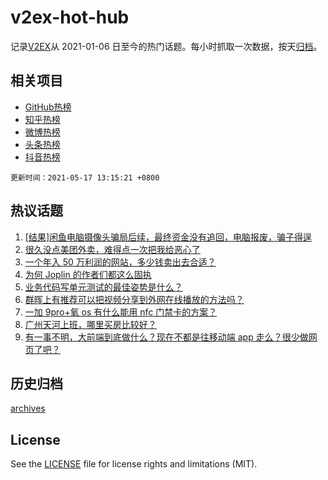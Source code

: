 # v2ex-hot-hub

 记录[V2EX](https://www.v2ex.com/)从 2021-01-06 日至今的热门话题。每小时抓取一次数据，按天[归档](archives)。
 
 ## 相关项目

- [GitHub热榜](https://github.com/lonnyzhang423/github-hot-hub)
- [知乎热榜](https://github.com/lonnyzhang423/zhihu-hot-hub)
- [微博热榜](https://github.com/lonnyzhang423/weibo-hot-hub)
- [头条热榜](https://github.com/lonnyzhang423/toutiao-hot-hub)
- [抖音热榜](https://github.com/lonnyzhang423/douyin-hot-hub)


 `更新时间：2021-05-17 13:15:21 +0800`

## 热议话题

1. [[结果]闲鱼电脑摄像头骗局后续，最终资金没有追回，电脑报废，骗子得逞](https://www.v2ex.com/t/777316)
1. [很久没点美团外卖，难得点一次把我给恶心了](https://www.v2ex.com/t/777287)
1. [一个年入 50 万利润的网站，多少钱卖出去合适？](https://www.v2ex.com/t/777327)
1. [为何 Joplin 的作者们都这么固执](https://www.v2ex.com/t/777378)
1. [业务代码写单元测试的最佳姿势是什么？](https://www.v2ex.com/t/777305)
1. [群晖上有推荐可以把视频分享到外网在线播放的方法吗？](https://www.v2ex.com/t/777222)
1. [一加 9pro+氧 os 有什么能用 nfc 门禁卡的方案？](https://www.v2ex.com/t/777232)
1. [广州天河上班，哪里买房比较好？](https://www.v2ex.com/t/777346)
1. [有一事不明，大前端到底做什么？现在不都是往移动端 app 走么？很少做网页了吧？](https://www.v2ex.com/t/777342)

## 历史归档

[archives](archives)

## License

See the [LICENSE](LICENSE) file for license rights and limitations (MIT).
